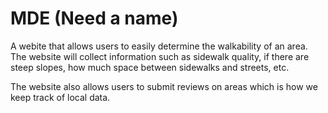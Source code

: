 # MDE (Need a name)

A webite that allows users to easily determine the walkability of an area. The website will collect information such as sidewalk quality, if there are steep slopes, how much space between sidewalks and streets, etc.

The website also allows users to submit reviews on areas which is how we keep track of local data.
